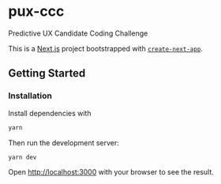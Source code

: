 # pux-ccc

Predictive UX Candidate Coding Challenge

This is a [Next.js](https://nextjs.org/) project bootstrapped with [`create-next-app`](https://github.com/vercel/next.js/tree/canary/packages/create-next-app).

## Getting Started

### Installation

Install dependencies with

```bash
yarn
```

Then run the development server:

```bash
yarn dev
```

Open [http://localhost:3000](http://localhost:3000) with your browser to see the result.
